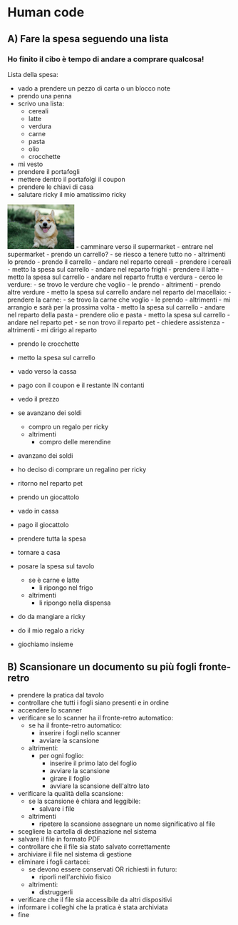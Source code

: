 # Human code

## A) Fare la spesa seguendo una lista
### Ho finito il cibo è tempo di andare a comprare qualcosa!

Lista della spesa:
- vado a prendere un pezzo di carta o un blocco note
- prendo una penna
- scrivo una lista:
    - cereali
    - latte
    - verdura
    - carne
    - pasta
    - olio
    - crocchette
- mi vesto
- prendere il portafogli
- mettere dentro il portafolgi il coupon
- prendere le chiavi di casa
- salutare ricky il mio amatissimo ricky   
<img src="ricky.jpg" alt="ricky" width="150px">
- camminare verso il supermarket
- entrare nel supermarket
- prendo un carrello?
    - se riesco a tenere tutto no
    - altrimenti lo prendo
        - prendo il carrello
- andare nel reparto cereali
- prendere i cereali
- metto la spesa sul carrello
- andare nel reparto frighi
- prendere il latte
- metto la spesa sul carrello
- andare nel reparto frutta e verdura
- cerco le verdure:
    - se trovo le verdure che voglio
        - le prendo
    - altrimenti 
        - prendo altre verdure
- metto la spesa sul carrello
andare nel reparto del macellaio:
- prendere la carne:
    - se trovo la carne che voglio
        - le prendo
    - altrimenti 
        - mi arrangio e sarà per la prossima volta
- metto la spesa sul carrello
- andare nel reparto della pasta
- prendere olio e pasta
- metto la spesa sul carrello
- andare nel reparto pet
    - se non trovo il reparto pet
        - chiedere assistenza
    - altrimenti 
        - mi dirigo al reparto

- prendo le crocchette
- metto la spesa sul carrello
- vado verso la cassa
- pago con il coupon e il restante IN contanti
- vedo il prezzo
-  se avanzano dei soldi
    - compro un regalo per ricky
    -  altrimenti 
        -  compro delle merendine
- avanzano dei soldi
- ho deciso di comprare un regalino per ricky
- ritorno nel reparto pet
- prendo un giocattolo
- vado in cassa
- pago il giocattolo
- prendere tutta la spesa 
- tornare a casa
- posare la spesa sul tavolo
    - se è carne e latte
        - li ripongo nel frigo 
    - altrimenti 
        - li ripongo nella dispensa

- do da mangiare a ricky
- do il mio regalo a ricky 
- giochiamo insieme


## B) Scansionare un documento su più fogli fronte-retro

- prendere la pratica dal tavolo
- controllare che tutti i fogli siano presenti e in ordine
- accendere lo scanner
- verificare se lo scanner ha il fronte-retro automatico:
    - se ha il fronte-retro automatico:
        - inserire i fogli nello scanner
        - avviare la scansione
    - altrimenti:
        - per ogni foglio:
            - inserire il primo lato del foglio
            - avviare la scansione
            - girare il foglio
            - avviare la scansione dell'altro lato
- verificare la qualità della scansione:
    - se la scansione è chiara and leggibile:
        - salvare i file
    - altrimenti
        - ripetere la scansione
assegnare un nome significativo al file
- scegliere la cartella di destinazione nel sistema
- salvare il file in formato PDF
- controllare che il file sia stato salvato correttamente
- archiviare il file nel sistema di gestione
- eliminare i fogli cartacei:
    - se devono essere conservati OR richiesti in futuro:
        - riporli nell'archivio fisico
    - altrimenti:
        - distruggerli
- verificare che il file sia accessibile da altri dispositivi
- informare i colleghi che la pratica è stata archiviata
- fine 